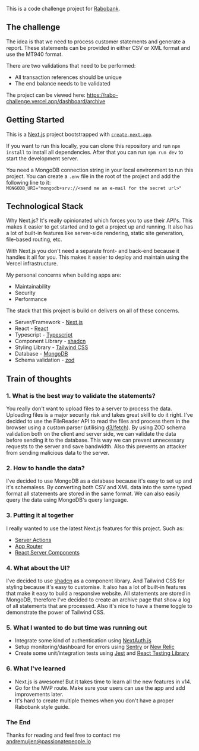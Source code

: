 This is a code challenge project for [Rabobank](https://www.rabobank.nl). 

## The challenge
The idea is that we need to process customer statements and generate a report.
These statements can be provided in either CSV or XML format and use the MT940 format.

There are two validations that need to be performed:
- All transaction references should be unique
- The end balance needs to be validated

The project can be viewed here: https://rabo-challenge.vercel.app/dashboard/archive

## Getting Started
This is a [Next.js](https://nextjs.org/) project bootstrapped with [`create-next-app`](https://github.com/vercel/next.js/tree/canary/packages/create-next-app).

If you want to run this locally, you can clone this repository and run `npm install` to install all dependencies. After that you can run `npm run dev` to start the development server.

You need a MongoDB connection string in your local environment to run this project. You can create a `.env` file in the root of the project and add the following line to it:<br>
`MONGODB_URI="mongodb+srv://<send me an e-mail for the secret url>"`

## Technological Stack

Why Next.js? It's really opinionated which forces you to use their API's. This makes it easier to get started and to get a project up and running. It also has a lot of built-in features like server-side rendering, static site generation, file-based routing, etc.

With Next.js you don't need a separate front- and back-end because it handles it all for you. This makes it easier to deploy and maintain using the Vercel infrastructure.

My personal concerns when building apps are:
- Maintainability
- Security
- Performance

The stack that this project is build on delivers on all of these concerns.

- Server/Framework - [Next.js](https://nextjs.org/)<br>
- React - [React](https://reactjs.org/)<br>
- Typescript - [Typescript](https://www.typescriptlang.org/)<br>
- Component Library - [shadcn](https://ui.shadcn.com/)<br>
- Styling Library - [Tailwind CSS](https://tailwindcss.com/)<br>
- Database - [MongoDB](https://www.mongodb.com/)<br>
- Schema validation - [zod](https://github.com/colinhacks/zod)<br>

## Train of thoughts

### 1. What is the best way to validate the statements?
You really don't want to upload files to a server to process the data. Uploading files is a major security risk and takes great skill to do it right. I've decided to use the FileReader API to read the files and process them in the browser using a custom parser (utilising [d3/fetch](https://d3js.org/d3-fetch)). 
By using ZOD schema validation both on the client and server side, we can validate the data before sending it to the database. This way we can prevent unnecessary requests to the server and save bandwidth. Also this prevents an attacker from sending malicious data to the server.

### 2. How to handle the data?
I've decided to use MongoDB as a database because it's easy to set up and it's schemaless. By converting both CSV and XML data into the same typed format all statements are stored in the same format. We can also easily query the data using MongoDB's query language. 

### 3. Putting it al together
I really wanted to use the latest Next.js features for this project. Such as:<br>
- [Server Actions](https://nextjs.org/docs/app/building-your-application/data-fetching/fetching-caching-and-revalidating#fetching-data-on-the-server-with-fetch)<br>
- [App Router](https://nextjs.org/docs/app/building-your-application/routing/pages-and-layouts)<br>
- [React Server Components](https://nextjs.org/docs/app/building-your-application/rendering/server-components)<br>

### 4. What about the UI?
I've decided to use [shadcn](https://ui.shadcn.com/) as a component library. And Tailwind CSS for styling because it's easy to customise. It also has a lot of built-in features that make it easy to build a responsive website. All statements are stored in MongoDB, therefore I've decided to create an archive page that show a log of all statements that are processed. Also it's nice to have a theme toggle to demonstrate the power of Tailwind CSS.

### 5. What I wanted to do but time was running out
- Integrate some kind of authentication using [NextAuth.js](https://next-auth.js.org/)
- Setup monitoring/dashboard for errors using [Sentry](https://sentry.io/welcome/) or [New Relic](https://newrelic.com/)
- Create some unit/integration tests using [Jest](https://jestjs.io/) and [React Testing Library](https://testing-library.com/docs/react-testing-library/intro/)

### 6. What I've learned
- Next.js is awesome! But it takes time to learn all the new features in v14.
- Go for the MVP route. Make sure your users can use the app and add improvements later.
- It's hard to create multiple themes when you don't have a proper Rabobank style guide. 

### The End
Thanks for reading and feel free to contact me [andremuijen@passionatepeople.io](andremuijen@passionatepeople.io)
